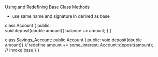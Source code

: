 Using and Redefining Base Class Methods

- use same name and signature in derived as base 

class Account  {
    public:  
    void deposit(double amount){
        balance += amount;
    }
}

class Savings_Account: public Account {
    public:
        void deposit(double amount){ // redefine
            amount += some_interest;
            Account::deposit(amount); // invoke base
        }
}